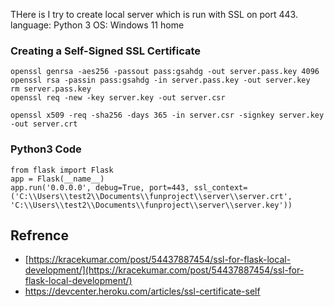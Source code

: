 THere is I try to create local server which is run with SSL on port 443. 
language: Python 3
OS: Windows 11 home

### Creating a Self-Signed SSL Certificate

```
openssl genrsa -aes256 -passout pass:gsahdg -out server.pass.key 4096
openssl rsa -passin pass:gsahdg -in server.pass.key -out server.key
rm server.pass.key  
openssl req -new -key server.key -out server.csr

openssl x509 -req -sha256 -days 365 -in server.csr -signkey server.key -out server.crt

```

### Python3 Code

```
from flask import Flask
app = Flask(__name__)
app.run('0.0.0.0', debug=True, port=443, ssl_context=('C:\\Users\\test2\\Documents\\funproject\\server\\server.crt', 'C:\\Users\\test2\\Documents\\funproject\\server\\server.key'))
```



## Refrence 
* [https://kracekumar.com/post/54437887454/ssl-for-flask-local-development/](https://kracekumar.com/post/54437887454/ssl-for-flask-local-development/)
* https://devcenter.heroku.com/articles/ssl-certificate-self
